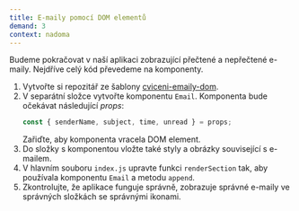 ```yaml
---
title: E-maily pomocí DOM elementů
demand: 3
context: nadoma
---
```


Budeme pokračovat v naší aplikaci zobrazující přečtené a nepřečtené e-maily. Nejdříve celý kód převedeme na komponenty.

1. Vytvořte si repozitář ze šablony [cviceni-emaily-dom](https://github.com/Czechitas-podklady-WEB/cviceni-emaily-dom).
1. V separátní složce vytvořte komponentu `Email`. Komponenta bude očekávat následující _props_:
   ```js
   const { senderName, subject, time, unread } = props;
   ```
   Zařiďte, aby komponenta vracela DOM element.
1. Do složky s komponentou vložte také styly a obrázky související s e-mailem.
1. V hlavním souboru `index.js` upravte funkci `renderSection` tak, aby používala komponentu `Email` a metodu `append`.
1. Zkontrolujte, že aplikace funguje správně, zobrazuje správné e-maily ve správných složkách se správnými ikonami.
